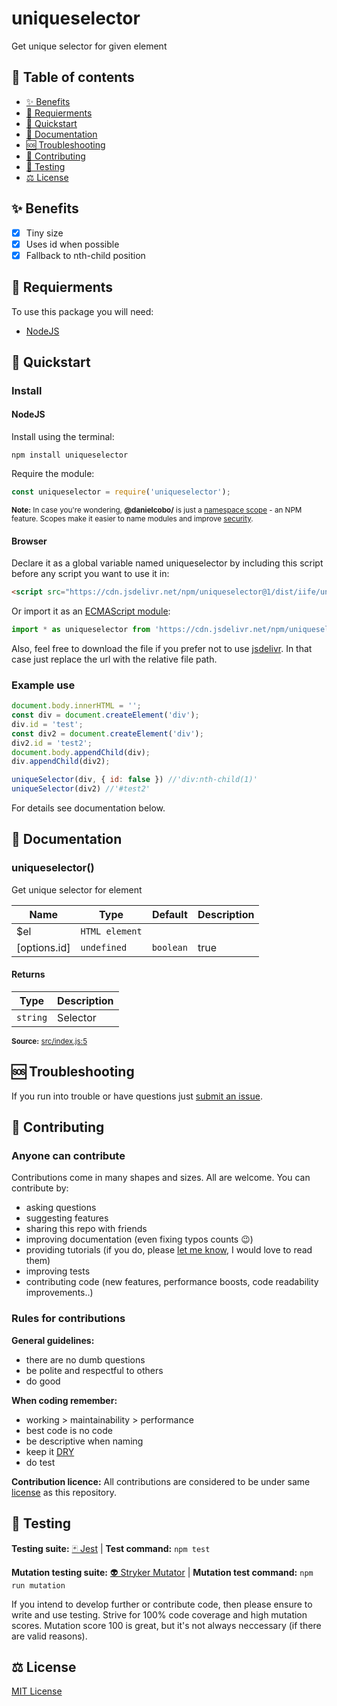 # uniqueselector

Get unique selector for given element

## 🧭 Table of contents

- [✨ Benefits](#-benefits)
- [🎒 Requierments](#-requierments)
- [🚀 Quickstart](#-quickstart)
- [📘 Documentation](#-documentation)
- [🆘 Troubleshooting](#-troubleshooting)
- [🤝 Contributing](#-contributing)
- [🧪 Testing](#-testing)
- [⚖️ License](#️-license)

## ✨ Benefits

- [x] Tiny size
- [x] Uses id when possible
- [x] Fallback to nth-child position

## 🎒 Requierments

To use this package you will need:

- [NodeJS](https://nodejs.org/en/)

## 🚀 Quickstart

### Install

#### NodeJS

Install using the terminal:

```cli
npm install uniqueselector
```

Require the module:

```js
const uniqueselector = require('uniqueselector');
```

<sub>**Note:** In case you're wondering, **@danielcobo/** is just a [namespace scope](https://docs.npmjs.com/about-scopes/) - an NPM feature. Scopes make it easier to name modules and improve [security](https://github.blog/2021-02-12-avoiding-npm-substitution-attacks/).</sub>

#### Browser

Declare it as a global variable named uniqueselector by including this script before any script you want to use it in:

```html
<script src="https://cdn.jsdelivr.net/npm/uniqueselector@1/dist/iife/uniqueselector.min.js"></script>
```

Or import it as an [ECMAScript module](https://developer.mozilla.org/en-US/docs/Web/JavaScript/Reference/Statements/import):

```js
import * as uniqueselector from 'https://cdn.jsdelivr.net/npm/uniqueselector@1/dist/esm/uniqueselector.min.js';
```

Also, feel free to download the file if you prefer not to use [jsdelivr](https://www.jsdelivr.com). In that case just replace the url with the relative file path.

### Example use

```js
document.body.innerHTML = '';
const div = document.createElement('div');
div.id = 'test';
const div2 = document.createElement('div');
div2.id = 'test2';
document.body.appendChild(div);
div.appendChild(div2);

uniqueSelector(div, { id: false }) //'div:nth-child(1)'
uniqueSelector(div2) //'#test2'
```

For details see documentation below.

## 📘 Documentation
### uniqueselector()
Get unique selector for element

| Name | Type | Default | Description |
| ---- | ---- | ------- | ----------- |
| $el | `HTML element` |  |  |
| [options.id] | `undefined`|`boolean` | true |  |

#### Returns
| Type | Description |
| ---- | ----------- |
| `string` | Selector |

<sub>**Source:** [src/index.js:5](https://github.com/danielcobo/uniqueselector/blob/master/src/index.js?plain=1#L5)</sub>

## 🆘 Troubleshooting

If you run into trouble or have questions just [submit an issue](https://github.com/danielcobo/uniqueselector/issues).

## 🤝 Contributing

### Anyone can contribute

Contributions come in many shapes and sizes. All are welcome.
You can contribute by:

- asking questions
- suggesting features
- sharing this repo with friends
- improving documentation (even fixing typos counts 😉)
- providing tutorials (if you do, please [let me know](https://twitter.com/danielcobocom), I would love to read them)
- improving tests
- contributing code (new features, performance boosts, code readability improvements..)

### Rules for contributions

**General guidelines:**

- there are no dumb questions
- be polite and respectful to others
- do good

**When coding remember:**

- working > maintainability > performance
- best code is no code
- be descriptive when naming
- keep it [DRY](https://en.wikipedia.org/wiki/Don%27t_repeat_yourself)
- do test

**Contribution licence:**
All contributions are considered to be under same [license](#️-license) as this repository.

## 🧪 Testing

**Testing suite:** [🃏 Jest](https://jestjs.io) | **Test command:** `npm test`

**Mutation testing suite:** [👽 Stryker Mutator](https://stryker-mutator.io) | **Mutation test command:** `npm run mutation`

If you intend to develop further or contribute code, then please ensure to write and use testing. Strive for 100% code coverage and high mutation scores. Mutation score 100 is great, but it's not always neccessary (if there are valid reasons).

## ⚖️ License

[MIT License](https://github.com/danielcobo/uniqueselector/blob/master/LICENSE.md)